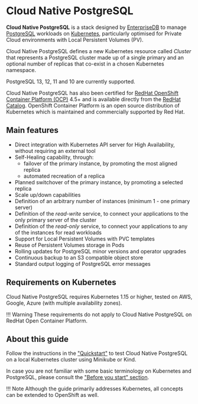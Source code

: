# Cloud Native PostgreSQL

**Cloud Native PostgreSQL** is a stack designed by [EnterpriseDB](https://www.enterprisedb.com)
to manage [PostgreSQL](https://www.postgresql.org/) workloads on [Kubernetes](https://kubernetes.io),
particularly optimised for Private Cloud environments with Local Persistent Volumes (PV).

Cloud Native PostgreSQL defines a new Kubernetes resource called *Cluster* that
represents a PostgreSQL cluster made up of a single primary and an optional number
of replicas that co-exist in a chosen Kubernetes namespace.

PostgreSQL 13, 12, 11 and 10 are currently supported.

Cloud Native PostgreSQL has also been certified for
[RedHat OpenShift Container Platform (OCP)](https://www.openshift.com/products/container-platform)
4.5+ and is available directly from the [RedHat Catalog](https://catalog.redhat.com/).
OpenShift Container Platform is an open source distribution of Kubernetes which is
maintained and commercially supported by Red Hat.

## Main features

* Direct integration with Kubernetes API server for High Availability,
  without requiring an external tool
* Self-Healing capability, through:
    * failover of the primary instance, by promoting the most aligned replica
    * automated recreation of a replica
* Planned switchover of the primary instance, by promoting a selected replica
* Scale up/down capabilities
* Definition of an arbitrary number of instances (minimum 1 - one primary server)
* Definition of the *read-write* service, to connect your applications to the only primary server of the cluster
* Definition of the *read-only* service, to connect your applications to any of the instances for read workloads
* Support for Local Persistent Volumes with PVC templates
* Reuse of Persistent Volumes storage in Pods
* Rolling updates for PostgreSQL minor versions and operator upgrades
* Continuous backup to an S3 compatible object store
* Standard output logging of PostgreSQL error messages

## Requirements on Kubernetes

Cloud Native PostgreSQL requires Kubernetes 1.15 or higher, tested on AWS, Google, Azure (with multiple availability zones).

!!! Warning
    These requirements do not apply to Cloud Native PostgreSQL on RedHat Open Container Platform.

## About this guide

Follow the instructions in the ["Quickstart"](quickstart.md) to test Cloud Native PostgreSQL
on a local Kubernetes cluster using Minikube or Kind.

In case you are not familiar with some basic terminology on Kubernetes and PostgreSQL,
please consult the ["Before you start" section](before_you_start.md).

!!! Note
    Although the guide primarily addresses Kubernetes, all concepts can
    be extended to OpenShift as well.
